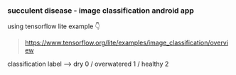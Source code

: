 ### succulent disease - image classification android app 

using tensorflow lite example 👇

> https://www.tensorflow.org/lite/examples/image_classification/overview

classification label --> dry 0 / overwatered 1 / healthy 2

